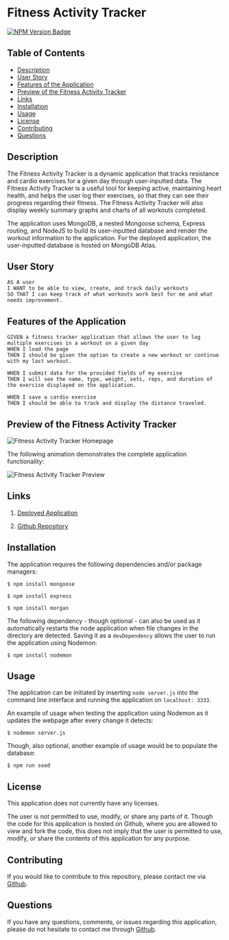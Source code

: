 # Fitness Activity Tracker

[![NPM Version Badge](https://badge.fury.io/js/%40angular%2Fcore.svg)](https://badge.fury.io/js/%40angular%2Fcore)

## Table of Contents
*  [Description](#description)
*  [User Story](#user-story)
*  [Features of the Application](#features-of-the-application)
*  [Preview of the Fitness Activity Tracker](#preview-of-the-fitness-activity-tracker)
*  [Links](#links)
*  [Installation](#installation)
*  [Usage](#usage)
*  [License](#license)
*  [Contributing](#contributing)
*  [Questions](#questions)

## Description

The Fitness Activity Tracker is a dynamic application that tracks resistance and cardio exercises for a given day through user-inputted data. The Fitness Activity Tracker is a useful tool for keeping active, maintaining heart health, and helps the user log their exercises, so that they can see their progress regarding their fitness. The Fitness Activity Tracker will also display weekly summary graphs and charts of all workouts completed.

The application uses MongoDB, a nested Mongoose schema, Express routing, and NodeJS to build its user-inputted database and render the workout information to the application. For the deployed application, the user-inputted database is hosted on MongoDB Atlas.

## User Story
~~~
AS A user  
I WANT to be able to view, create, and track daily workouts  
SO THAT I can keep track of what workouts work best for me and what needs improvement.  
~~~

## Features of the Application
~~~
GIVEN a fitness tracker application that allows the user to log multiple exercises in a workout on a given day  
WHEN I load the page  
THEN I should be given the option to create a new workout or continue with my last workout.  

WHEN I submit data for the provided fields of my exercise  
THEN I will see the name, type, weight, sets, reps, and duration of the exercise displayed on the application.  

WHEN I save a cardio exercise  
THEN I should be able to track and display the distance traveled.  
~~~

## Preview of the Fitness Activity Tracker

![Fitness Activity Tracker Homepage]()

The following animation demonstrates the complete application functionality:

![Fitness Activity Tracker Preview]()

## Links

1. [Deployed Application](https://fitness-activity-tracker.herokuapp.com/)

2. [Github Repository](https://github.com/rh9891/FitnessActivityTracker)

## Installation

The application requires the following dependencies and/or package managers:
~~~
$ npm install mongoose
~~~

~~~
$ npm install express
~~~

~~~
$ npm install morgan
~~~

The following dependency - though optional - can also be used as it automatically restarts the node application when file changes in the directory are detected. Saving it as a `devDependency` allows the user to run the application using Nodemon:
~~~
$ npm install nodemon
~~~

## Usage

The application can be initiated by inserting `node server.js` into the command line interface and running the application on `localhost: 3333`.

An example of usage when testing the application using Nodemon as it updates the webpage after every change it detects:
~~~
$ nodemon server.js
~~~

Though, also optional, another example of usage would be to populate the database:
~~~
$ npm run seed
~~~

## License

This application does not currently have any licenses.

The user is not permitted to use, modify, or share any parts of it. Though the code for this application is hosted on Github, where you are allowed to view and fork the code, this does not imply that the user is permitted to use, modify, or share the contents of this application for any purpose.

## Contributing

If you would like to contribute to this repository, please contact me via [Github](https://github.com/rh9891).

## Questions

If you have any questions, comments, or issues regarding this application, please do not hesitate to contact me through [Github](https://github.com/rh9891).